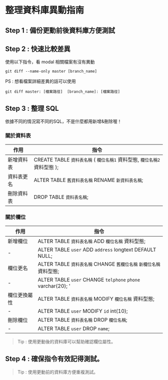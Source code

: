 # 整理資料庫異動指南

## Step 1 : 備份更動前後資料庫方便測試

## Step 2 : 快速比較差異

使用以下指令，看 modal 相關檔案有沒有異動

    git diff --name-only master [branch_name]

PS : 想看檔案詳細差異的話可以使用

    git diff master: [檔案路徑]  [branch_name]: [檔案路徑]


## Step 3 : 整理 SQL

依據不同的情況寫不同的SQL，不是什麼都用新增&刪除喔！

### 關於資料表

| 作用 | 指令|
| --- | --- |
| 新增資料表 | CREATE TABLE `資料表名稱` ( `欄位名稱1` 資料型態, `欄位名稱2` 資料型態 );|
| 資料表更名 | ALTER TABLE `舊資料表名稱` RENAME `新資料表名稱`;|
| 刪除資料表 | DROP TABLE `資料表名稱`;|


### 關於欄位



| 作用 | 指令 |
| --- | --- |
| 新增欄位 | ALTER TABLE `資料表名稱` ADD `欄位名稱` 資料型態; |
| - | ALTER TABLE `user` ADD `address` longtext DEFAULT NULL;|
| 欄位更名 | ALTER TABLE `資料表名稱` CHANGE `舊欄位名稱` `新欄位名稱` 資料型態; |
| - | ALTER TABLE `user` CHANGE `telphone` `phone` varchar(20); '
| 欄位更換屬性 | ALTER TABLE `資料表名稱` MODIFY `欄位名稱` 資料型態; |
| - | ALTER TABLE `user` MODIFY `id` int(10); |
| 刪除欄位 | ALTER TABLE `資料表名稱` DROP `欄位名稱`; |
| - | ALTER TABLE `user` DROP `name`; |



> Tip : 使用更動後的資料庫可以幫助確認欄位屬性。

## Step 4 : 確保指令有效記得測試。

> Tip : 使用更動前的資料庫方便重複測試。
